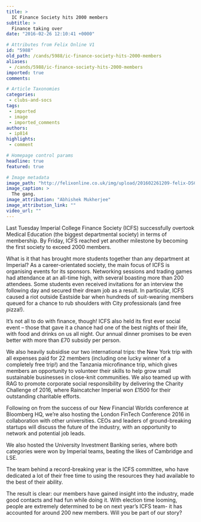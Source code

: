 ```yaml
---
title: >
  IC Finance Society hits 2000 members
subtitle: >
  Finance taking over
date: "2016-02-26 12:10:41 +0000"

# Attributes from Felix Online V1
id: "5988"
old_path: /cands/5988/ic-finance-society-hits-2000-members
aliases:
 - /cands/5988/ic-finance-society-hits-2000-members
imported: true
comments:

# Article Taxonomies
categories:
 - clubs-and-socs
tags:
 - imported
 - image
 - imported_comments
authors:
 - ip814
highlights:
 - comment

# Homepage control params
headline: true
featured: true

# Image metadata
image_path: "http://felixonline.co.uk/img/upload/201602261209-felix-DSC 2-8310.jpg"
image_caption: >
  The gang.
image_attribution: "Abhishek Mukherjee"
image_attribution_link: ""
video_url: ""
---
```


Last Tuesday Imperial College Finance Society (ICFS) successfully overtook Medical Education (the biggest departmental society) in terms of membership. By Friday, ICFS reached yet another milestone by becoming the first society to exceed 2000 members.

What is it that has brought more students together than any department at Imperial? As a career-orientated society, the main focus of ICFS is organising events for its sponsors. Networking sessions and trading games had attendance at an all-time high, with several boasting more than 200 attendees. Some students even received invitations for an interview the following day and secured their dream job as a result. In particular, ICFS caused a riot outside Eastside bar when hundreds of suit-wearing members queued for a chance to rub shoulders with City professionals (and free pizza!).

It’s not all to do with finance, though! ICFS also held its first ever social event – those that gave it a chance had one of the best nights of their life, with food and drinks on us all night. Our annual dinner promises to be even better with more than £70 subsidy per person.

We also heavily subsidise our two international trips: the New York trip with all expenses paid for 22 members (including one lucky winner of a completely free trip!) and the Tanzania microfinance trip, which gives members an opportunity to volunteer their skills to help grow small sustainable businesses in close-knit communities. We also teamed up with RAG to promote corporate social responsibility by delivering the Charity Challenge of 2016, where Raincatcher Imperial won £1500 for their outstanding charitable efforts.

Following on from the success of our New Financial Worlds conference at Bloomberg HQ, we’re also hosting the London FinTech Conference 2016 in collaboration with other universities. CEOs and leaders of ground-breaking startups will discuss the future of the industry, with an opportunity to network and potential job leads.

We also hosted the University Investment Banking series, where both categories were won by Imperial teams, beating the likes of Cambridge and LSE.

The team behind a record-breaking year is the ICFS committee, who have dedicated a lot of their free time to using the resources they had available to the best of their ability.

The result is clear: our members have gained insight into the industry, made good contacts and had fun while doing it. With election time looming, people are extremely determined to be on next year’s ICFS team- it has accounted for around 200 new members. Will you be part of our story?
